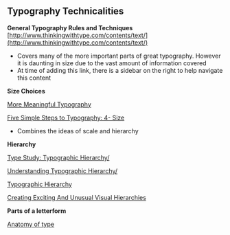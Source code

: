 Typography Technicalities
-------------------------
**General Typography Rules and Techniques**
[http://www.thinkingwithtype.com/contents/text/](http://www.thinkingwithtype.com/contents/text/)

* Covers many of the more important parts of great typography. However it is daunting in size due to the vast amount of information covered
* At time of adding this link, there is a sidebar on the right to help navigate this content


**Size Choices**

[More Meaningful Typography](http://alistapart.com/article/more-meaningful-typography)

[Five Simple Steps to Typography: 4- Size](http://www.markboulton.co.uk/journal/five-simple-steps-to-better-typography-part-4)

* Combines the ideas of scale and hierarchy


**Hierarchy**

[Type Study: Typographic Hierarchy/](http://blog.typekit.com/2011/03/17/type-study-typographic-hierarchy/)

[Understanding Typographic Hierarchy/](http://webdesign.tutsplus.com/articles/typography-articles/understanding-typographic-hierarchy/)

[Typographic Hierarchy](http://designingfortheweb.co.uk/book/part3/part3_chapter13.php)

[Creating Exciting And Unusual Visual Hierarchies](http://www.smashingmagazine.com/2013/02/26/creating-visual-hierarchies-typography/)


**Parts of a letterform**

[Anatomy of type](http://designingfortheweb.co.uk/book/part3/part3_chapter11.php)
